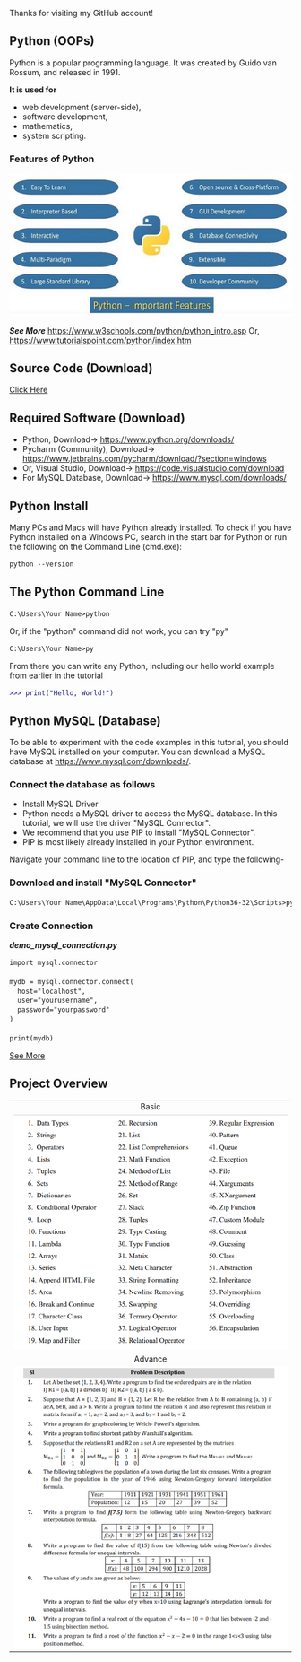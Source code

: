 Thanks for visiting my GitHub account!

## Python (OOPs)
Python is a popular programming language. It was created by Guido van Rossum, and released in 1991.

**It is used for**
- web development (server-side),
- software development,
- mathematics,
- system scripting.

### Features of Python

![features](https://github.com/learnwithfair/python/blob/main/images/python_important_features.jpg)

***See More*** 
 https://www.w3schools.com/python/python_intro.asp Or, https://www.tutorialspoint.com/python/index.htm

## Source Code (Download)
[Click Here](https://mega.nz/folder/ZfchHTgQ#RGMrPIhP7e2hPdLT2YnYHg)

## Required Software (Download)
- Python, Download-> https://www.python.org/downloads/
- Pycharm (Community), Download-> https://www.jetbrains.com/pycharm/download/?section=windows
- Or, Visual Studio, Download-> https://code.visualstudio.com/download
- For MySQL Database, Download-> https://www.mysql.com/downloads/

## Python Install
Many PCs and Macs will have Python already installed.
To check if you have Python installed on a Windows PC, search in the start bar for Python or run the following on the Command Line (cmd.exe):
```diff
python --version
```

## The Python Command Line

```diff
C:\Users\Your Name>python
```
Or, if the "python" command did not work, you can try "py"

```diff
C:\Users\Your Name>py
```
From there you can write any Python, including our hello world example from earlier in the tutorial
```diff
>>> print("Hello, World!")
```


## Python MySQL (Database)
To be able to experiment with the code examples in this tutorial, you should have MySQL installed on your computer.
You can download a MySQL database at https://www.mysql.com/downloads/.

### Connect the database as follows

- Install MySQL Driver
- Python needs a MySQL driver to access the MySQL database. In this tutorial, we will use the driver "MySQL Connector".
- We recommend that you use PIP to install "MySQL Connector".
- PIP is most likely already installed in your Python environment.

Navigate your command line to the location of PIP, and type the following-

### Download and install "MySQL Connector" ###
```diff
C:\Users\Your Name\AppData\Local\Programs\Python\Python36-32\Scripts>python -m pip install mysql-connector-python
```
### Create Connection

***demo_mysql_connection.py***
```diff
import mysql.connector

mydb = mysql.connector.connect(
  host="localhost",
  user="yourusername",
  password="yourpassword"
)

print(mydb)
```

[See More](https://www.w3schools.com/python/python_mysql_getstarted.asp)


## Project Overview

|   | 
|:---:|
|Basic|
|![basic](https://github.com/learnwithfair/python/blob/main/images/python%20basic.png)|
|Advance|
|![Advance](https://github.com/learnwithfair/python/blob/main/images/python%20advanced.png)|



